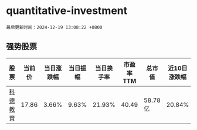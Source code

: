 # quantitative-investment

`最后更新时间：2024-12-19 13:08:22 +0800`

## 强势股票

|股票|当前价|当日涨跌幅|当日振幅|当日换手率|市盈率TTM|总市值|近10日涨跌幅|
|----|----|----|----|----|----|----|----|
|[科德教育](https://xueqiu.com/S/SZ300192)|17.86|3.66%|9.63%|21.93%|40.49|58.78亿|20.84%|
